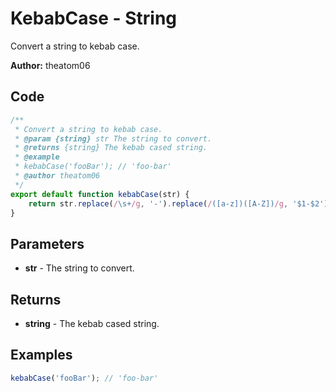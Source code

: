 # KebabCase - String
Convert a string to kebab case.

**Author:** theatom06


## Code
```js
/**
 * Convert a string to kebab case.
 * @param {string} str The string to convert.
 * @returns {string} The kebab cased string.
 * @example
 * kebabCase('fooBar'); // 'foo-bar'
 * @author theatom06
 */
export default function kebabCase(str) {
    return str.replace(/\s+/g, '-').replace(/([a-z])([A-Z])/g, '$1-$2').toLowerCase();
}
```

## Parameters
* **str** - The string to convert.


## Returns
* **string** - The kebab cased string.


## Examples
```js
kebabCase('fooBar'); // 'foo-bar'

```
